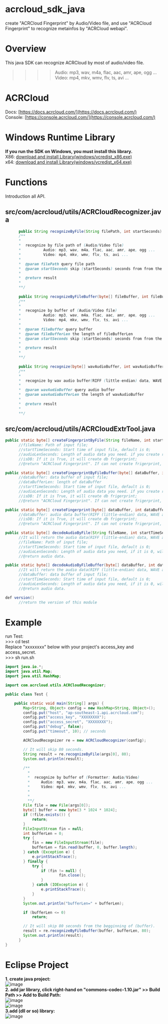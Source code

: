 # acrcloud_sdk_java
create  "ACRCloud Fingerprint" by Audio/Video file, and use "ACRCloud Fingerprint" to recognize metainfos by "ACRCloud webapi".

# Overview
This java SDK can recognize ACRCloud by most of audio/video file.<br>
>>>>Audio: mp3, wav, m4a, flac, aac, amr, ape, ogg ...<br>
>>>>Video: mp4, mkv, wmv, flv, ts, avi ...

# ACRCloud
Docs: [https://docs.acrcloud.com/](https://docs.acrcloud.com/)<br>
Console: [https://console.acrcloud.com/](https://console.acrcloud.com/)

# Windows Runtime Library 
**If you run the SDK on Windows, you must install this library.**<br>
X86: [download and install Library(windows/vcredist_x86.exe)](https://www.microsoft.com/en-us/download/details.aspx?id=5555)<br>
x64: [download and install Library(windows/vcredist_x64.exe)](https://www.microsoft.com/en-us/download/details.aspx?id=14632)


# Functions
Introduction all API.
## src/com/acrcloud/utils/ACRCloudRecognizer.java
```java
      public String recognizeByFile(String filePath, int startSeconds)
      /**
      *
      *  recognize by file path of (Audio/Video file)
      *          Audio: mp3, wav, m4a, flac, aac, amr, ape, ogg ...
      *          Video: mp4, mkv, wmv, flv, ts, avi ...
      *
      *  @param filePath query file path
      *  @param startSeconds skip (startSeconds) seconds from from the beginning of (filePath)
      *
      *  @return result
      *
      **/
    
      public String recognizeByFileBuffer(byte[] fileBuffer, int fileBufferLen, int startSeconds)
      /**
      *
      *  recognize by buffer of (Audio/Video file)
      *          Audio: mp3, wav, m4a, flac, aac, amr, ape, ogg ...
      *          Video: mp4, mkv, wmv, flv, ts, avi ...
      *
      *  @param fileBuffer query buffer
      *  @param fileBufferLen the length of fileBufferLen
      *  @param startSeconds skip (startSeconds) seconds from from the beginning of fileBuffer
      *
      *  @return result
      *
      **/
    
      public String recognize(byte[] wavAudioBuffer, int wavAudioBufferLen)
      /**
      *
      *  recognize by wav audio buffer(RIFF (little-endian) data, WAVE audio, Microsoft PCM, 16 bit, mono 8000 Hz)
      *
      *  @param wavAudioBuffer query audio buffer
      *  @param wavAudioBufferLen the length of wavAudioBuffer
      *
      *  @return result
      *
      **/
```

## src/com/acrcloud/utils/ACRCloudExtrTool.java 
```java
public static byte[] createFingerprintByFile(String fileName, int startTimeSeconds, int audioLenSeconds, boolean isDB)
      //fileName: Path of input file;
      //startTimeSeconds: Start time of input file, default is 0;
      //audioLenSeconds: Length of audio data you need. if you create recogize frigerprint, default is 12 seconds, if you create db frigerprint, it is not usefully;
      //isDB: If it is True, it will create db frigerprint;
      //@return "ACRCloud Fingerprint". If can not create frigerprint, return null.

public static byte[] createFingerprintByFileBuffer(byte[] dataBuffer, int dataBufferLen, int startTimeSeconds, int audioLenSeconds, boolean isDB)
      //dataBuffer: data buffer of input file;
      //dataBufferLen: length of dataBuffer
      //startTimeSeconds: Start time of input file, default is 0;
      //audioLenSeconds: Length of audio data you need. if you create recogize frigerprint, default is 12 seconds, if you create db frigerprint, it is not usefully;
      //isDB: If it is True, it will create db frigerprint;
      //@return "ACRCloud Fingerprint". If can not create frigerprint, return null.

public static byte[] createFingerprint(byte[] dataBuffer, int dataBufferLen, boolean isDB)
      //dataBuffer: audio data buffer(RIFF (little-endian) data, WAVE audio, Microsoft PCM, 16 bit, mono 8000 Hz);
      //isDB: If it is True, it will create db frigerprint;
      //@return "ACRCloud Fingerprint". If can not create frigerprint, return null.

public static byte[] decodeAudioByFile(String fileName, int startTimeSeconds, int audioLenSeconds) 
      //It will return the audio data(RIFF (little-endian) data, WAVE audio, Microsoft PCM, 16 bit, mono 8000 Hz);
      //fileName: Path of input file;
      //startTimeSeconds: Start time of input file, default is 0;
      //audioLenSeconds: Length of audio data you need, if it is 0, will decode all the audio;
      //@return audio data.

public static byte[] decodeAudioByFileBuffer(byte[] dataBuffer, int dataBufferLen, int startTimeSeconds, int audioLenSeconds)
      //It will return the audio data(RIFF (little-endian) data, WAVE audio, Microsoft PCM, 16 bit, mono 8000 Hz);
      //dataBuffer: data buffer of input file;
      //startTimeSeconds: Start time of input file, default is 0;
      //audioLenSeconds: Length of audio data you need, if it is 0, will decode all the audio;
      //@return audio data.

def version()
      //return the version of this module
```
# Example
run Test: <br>
\>>> cd test<br>
Replace "xxxxxxxx" below with your project's access_key and access_secret.<br>
\>>> sh run.sh<br>
```java
import java.io.*;
import java.util.Map;
import java.util.HashMap;

import com.acrcloud.utils.ACRCloudRecognizer;

public class Test {

    public static void main(String[] args) {
        Map<String, Object> config = new HashMap<String, Object>();
        config.put("host", "ap-southeast-1.api.acrcloud.com");
        config.put("access_key", "XXXXXXXX");
        config.put("access_secret", "XXXXXXXX");
        config.put("debug", false);
        config.put("timeout", 10); // seconds

        ACRCloudRecognizer re = new ACRCloudRecognizer(config);

        // It will skip 80 seconds.
        String result = re.recognizeByFile(args[0], 80);
        System.out.println(result);
        
        /**
          *
          *  recognize by buffer of (Formatter: Audio/Video)
          *     Audio: mp3, wav, m4a, flac, aac, amr, ape, ogg ...
          *     Video: mp4, mkv, wmv, flv, ts, avi ...
          *
          *
          **/
        File file = new File(args[0]);
        byte[] buffer = new byte[3 * 1024 * 1024];
        if (!file.exists()) {
            return;
        }
        FileInputStream fin = null;
        int bufferLen = 0;
        try {
            fin = new FileInputStream(file);
            bufferLen = fin.read(buffer, 0, buffer.length);
        } catch (Exception e) {
            e.printStackTrace();
        } finally {
            try {
                if (fin != null) {
                        fin.close();
                }
            } catch (IOException e) {
                e.printStackTrace();
            }
        }
        System.out.println("bufferLen=" + bufferLen);

        if (bufferLen <= 0)
            return;

        // It will skip 80 seconds from the begginning of (buffer).
        result = re.recognizeByFileBuffer(buffer, bufferLen, 80);
        System.out.println(result);
      }
}
```

# Eclipse Project
**1. create java project:** <br>
  ![image](https://github.com/acrcloud/acrcloud_sdk_java/blob/master/eclipse_tutorial_image/create_project.png) <br>
**2. add jar library, click right-hand on "commons-codec-1.10.jar" >> Build Path >> Add to Build Path:** <br>
  ![image](https://github.com/acrcloud/acrcloud_sdk_java/blob/master/eclipse_tutorial_image/add_jar.png) <br>
  ![image](https://github.com/acrcloud/acrcloud_sdk_java/blob/master/eclipse_tutorial_image/add_jar_1.png) <br>
**3.add (dll or so) library:** <br>
  ![image](https://github.com/acrcloud/acrcloud_sdk_java/blob/master/eclipse_tutorial_image/add_native.png) <br>


